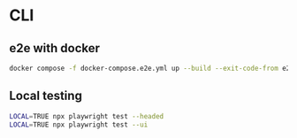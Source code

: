 # CLI

## e2e with docker

```bash
docker compose -f docker-compose.e2e.yml up --build --exit-code-from e2e
``` 

## Local testing

```bash
LOCAL=TRUE npx playwright test --headed
LOCAL=TRUE npx playwright test --ui
``` 